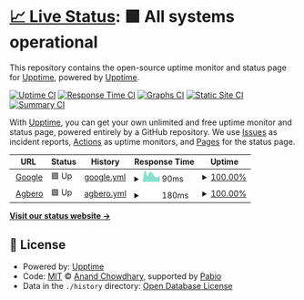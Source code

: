 # [📈 Live Status](https://https://agbero-be-gvgw.onrender.com/api/health): <!--live status--> **🟩 All systems operational**

This repository contains the open-source uptime monitor and status page for [Upptime](https://upptime.js.org), powered by [Upptime](https://github.com/upptime/upptime).

[![Uptime CI](https://github.com/upptime/upptime/workflows/Uptime%20CI/badge.svg)](https://github.com/upptime/upptime/actions?query=workflow%3A%22Uptime+CI%22)
[![Response Time CI](https://github.com/upptime/upptime/workflows/Response%20Time%20CI/badge.svg)](https://github.com/upptime/upptime/actions?query=workflow%3A%22Response+Time+CI%22)
[![Graphs CI](https://github.com/upptime/upptime/workflows/Graphs%20CI/badge.svg)](https://github.com/upptime/upptime/actions?query=workflow%3A%22Graphs+CI%22)
[![Static Site CI](https://github.com/upptime/upptime/workflows/Static%20Site%20CI/badge.svg)](https://github.com/upptime/upptime/actions?query=workflow%3A%22Static+Site+CI%22)
[![Summary CI](https://github.com/upptime/upptime/workflows/Summary%20CI/badge.svg)](https://github.com/upptime/upptime/actions?query=workflow%3A%22Summary+CI%22)

With [Upptime](https://upptime.js.org), you can get your own unlimited and free uptime monitor and status page, powered entirely by a GitHub repository. We use [Issues](https://github.com/upptime/upptime/issues) as incident reports, [Actions](https://github.com/upptime/upptime/actions) as uptime monitors, and [Pages](https://https://agbero-be-gvgw.onrender.com/api/health) for the status page.

<!--start: status pages-->
<!-- This summary is generated by Upptime (https://github.com/upptime/upptime) -->
<!-- Do not edit this manually, your changes will be overwritten -->
<!-- prettier-ignore -->
| URL | Status | History | Response Time | Uptime |
| --- | ------ | ------- | ------------- | ------ |
| <img alt="" src="https://icons.duckduckgo.com/ip3/www.google.com.ico" height="13"> [Google](https://www.google.com) | 🟩 Up | [google.yml](https://github.com/femie15/agbero-upptime/commits/HEAD/history/google.yml) | <details><summary><img alt="Response time graph" src="./graphs/google/response-time-week.png" height="20"> 90ms</summary><br><a href="https://https://agbero-be-gvgw.onrender.com/api/health/history/google"><img alt="Response time 108" src="https://img.shields.io/endpoint?url=https%3A%2F%2Fraw.githubusercontent.com%2Ffemie15%2Fagbero-upptime%2FHEAD%2Fapi%2Fgoogle%2Fresponse-time.json"></a><br><a href="https://https://agbero-be-gvgw.onrender.com/api/health/history/google"><img alt="24-hour response time 75" src="https://img.shields.io/endpoint?url=https%3A%2F%2Fraw.githubusercontent.com%2Ffemie15%2Fagbero-upptime%2FHEAD%2Fapi%2Fgoogle%2Fresponse-time-day.json"></a><br><a href="https://https://agbero-be-gvgw.onrender.com/api/health/history/google"><img alt="7-day response time 90" src="https://img.shields.io/endpoint?url=https%3A%2F%2Fraw.githubusercontent.com%2Ffemie15%2Fagbero-upptime%2FHEAD%2Fapi%2Fgoogle%2Fresponse-time-week.json"></a><br><a href="https://https://agbero-be-gvgw.onrender.com/api/health/history/google"><img alt="30-day response time 145" src="https://img.shields.io/endpoint?url=https%3A%2F%2Fraw.githubusercontent.com%2Ffemie15%2Fagbero-upptime%2FHEAD%2Fapi%2Fgoogle%2Fresponse-time-month.json"></a><br><a href="https://https://agbero-be-gvgw.onrender.com/api/health/history/google"><img alt="1-year response time 110" src="https://img.shields.io/endpoint?url=https%3A%2F%2Fraw.githubusercontent.com%2Ffemie15%2Fagbero-upptime%2FHEAD%2Fapi%2Fgoogle%2Fresponse-time-year.json"></a></details> | <details><summary><a href="https://https://agbero-be-gvgw.onrender.com/api/health/history/google">100.00%</a></summary><a href="https://https://agbero-be-gvgw.onrender.com/api/health/history/google"><img alt="All-time uptime 100.00%" src="https://img.shields.io/endpoint?url=https%3A%2F%2Fraw.githubusercontent.com%2Ffemie15%2Fagbero-upptime%2FHEAD%2Fapi%2Fgoogle%2Fuptime.json"></a><br><a href="https://https://agbero-be-gvgw.onrender.com/api/health/history/google"><img alt="24-hour uptime 100.00%" src="https://img.shields.io/endpoint?url=https%3A%2F%2Fraw.githubusercontent.com%2Ffemie15%2Fagbero-upptime%2FHEAD%2Fapi%2Fgoogle%2Fuptime-day.json"></a><br><a href="https://https://agbero-be-gvgw.onrender.com/api/health/history/google"><img alt="7-day uptime 100.00%" src="https://img.shields.io/endpoint?url=https%3A%2F%2Fraw.githubusercontent.com%2Ffemie15%2Fagbero-upptime%2FHEAD%2Fapi%2Fgoogle%2Fuptime-week.json"></a><br><a href="https://https://agbero-be-gvgw.onrender.com/api/health/history/google"><img alt="30-day uptime 100.00%" src="https://img.shields.io/endpoint?url=https%3A%2F%2Fraw.githubusercontent.com%2Ffemie15%2Fagbero-upptime%2FHEAD%2Fapi%2Fgoogle%2Fuptime-month.json"></a><br><a href="https://https://agbero-be-gvgw.onrender.com/api/health/history/google"><img alt="1-year uptime 100.00%" src="https://img.shields.io/endpoint?url=https%3A%2F%2Fraw.githubusercontent.com%2Ffemie15%2Fagbero-upptime%2FHEAD%2Fapi%2Fgoogle%2Fuptime-year.json"></a></details>
| <img alt="" src="https://icons.duckduckgo.com/ip3/agbero-be-gvgw.onrender.com.ico" height="13"> [Agbero](https://agbero-be-gvgw.onrender.com/api/health) | 🟩 Up | [agbero.yml](https://github.com/femie15/agbero-upptime/commits/HEAD/history/agbero.yml) | <details><summary><img alt="Response time graph" src="./graphs/agbero/response-time-week.png" height="20"> 180ms</summary><br><a href="https://https://agbero-be-gvgw.onrender.com/api/health/history/agbero"><img alt="Response time 232" src="https://img.shields.io/endpoint?url=https%3A%2F%2Fraw.githubusercontent.com%2Ffemie15%2Fagbero-upptime%2FHEAD%2Fapi%2Fagbero%2Fresponse-time.json"></a><br><a href="https://https://agbero-be-gvgw.onrender.com/api/health/history/agbero"><img alt="24-hour response time 219" src="https://img.shields.io/endpoint?url=https%3A%2F%2Fraw.githubusercontent.com%2Ffemie15%2Fagbero-upptime%2FHEAD%2Fapi%2Fagbero%2Fresponse-time-day.json"></a><br><a href="https://https://agbero-be-gvgw.onrender.com/api/health/history/agbero"><img alt="7-day response time 180" src="https://img.shields.io/endpoint?url=https%3A%2F%2Fraw.githubusercontent.com%2Ffemie15%2Fagbero-upptime%2FHEAD%2Fapi%2Fagbero%2Fresponse-time-week.json"></a><br><a href="https://https://agbero-be-gvgw.onrender.com/api/health/history/agbero"><img alt="30-day response time 228" src="https://img.shields.io/endpoint?url=https%3A%2F%2Fraw.githubusercontent.com%2Ffemie15%2Fagbero-upptime%2FHEAD%2Fapi%2Fagbero%2Fresponse-time-month.json"></a><br><a href="https://https://agbero-be-gvgw.onrender.com/api/health/history/agbero"><img alt="1-year response time 232" src="https://img.shields.io/endpoint?url=https%3A%2F%2Fraw.githubusercontent.com%2Ffemie15%2Fagbero-upptime%2FHEAD%2Fapi%2Fagbero%2Fresponse-time-year.json"></a></details> | <details><summary><a href="https://https://agbero-be-gvgw.onrender.com/api/health/history/agbero">100.00%</a></summary><a href="https://https://agbero-be-gvgw.onrender.com/api/health/history/agbero"><img alt="All-time uptime 100.00%" src="https://img.shields.io/endpoint?url=https%3A%2F%2Fraw.githubusercontent.com%2Ffemie15%2Fagbero-upptime%2FHEAD%2Fapi%2Fagbero%2Fuptime.json"></a><br><a href="https://https://agbero-be-gvgw.onrender.com/api/health/history/agbero"><img alt="24-hour uptime 100.00%" src="https://img.shields.io/endpoint?url=https%3A%2F%2Fraw.githubusercontent.com%2Ffemie15%2Fagbero-upptime%2FHEAD%2Fapi%2Fagbero%2Fuptime-day.json"></a><br><a href="https://https://agbero-be-gvgw.onrender.com/api/health/history/agbero"><img alt="7-day uptime 100.00%" src="https://img.shields.io/endpoint?url=https%3A%2F%2Fraw.githubusercontent.com%2Ffemie15%2Fagbero-upptime%2FHEAD%2Fapi%2Fagbero%2Fuptime-week.json"></a><br><a href="https://https://agbero-be-gvgw.onrender.com/api/health/history/agbero"><img alt="30-day uptime 100.00%" src="https://img.shields.io/endpoint?url=https%3A%2F%2Fraw.githubusercontent.com%2Ffemie15%2Fagbero-upptime%2FHEAD%2Fapi%2Fagbero%2Fuptime-month.json"></a><br><a href="https://https://agbero-be-gvgw.onrender.com/api/health/history/agbero"><img alt="1-year uptime 100.00%" src="https://img.shields.io/endpoint?url=https%3A%2F%2Fraw.githubusercontent.com%2Ffemie15%2Fagbero-upptime%2FHEAD%2Fapi%2Fagbero%2Fuptime-year.json"></a></details>

<!--end: status pages-->

[**Visit our status website →**](https://https://agbero-be-gvgw.onrender.com/api/health)

## 📄 License

- Powered by: [Upptime](https://github.com/upptime/upptime)
- Code: [MIT](./LICENSE) © [Anand Chowdhary](https://anandchowdhary.com), supported by [Pabio](https://pabio.com)
- Data in the `./history` directory: [Open Database License](https://opendatacommons.org/licenses/odbl/1-0/)
